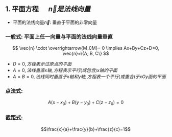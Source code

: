## 1. 平面方程 $\quad\vec{n}是法线向量$

- 平面的法线向量$\vec{n}$: 垂直于平面的非零向量

### 一般式: 平面上任一向量与平面的法线向量垂直

$$
\vec{n} \cdot \overrightarrow{M_0M}= 0 \implies
Ax+By+Cz+D=0, \vec{n}=\{A, B, C\}
$$

- $D=0, 方程表示过原点的平面$
- $A=0, 法线垂直x轴, 方程表示平行(或包含)x轴的平面$
- $A=B=0, 法线同时垂直于x轴和y轴, 方程表一个平行(或重合)于xOy面的平面$

### 点法式:

$$A(x-x_0)+B(y-y_0)+C(z-z_0)=0$$

### 截距式:

$$\frac{x}{a}+\frac{y}{b}+\frac{z}{c}=1$$
